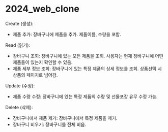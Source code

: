 # 2024_web_clone

Create (생성):
- 제품 추가: 장바구니에 제품을 추가. 제품이름, 수량을 포함.

Read (읽기):
- 장바구니 조회: 장바구니에 있는 모든 제품을 조회. 사용자는 현재 장바구니에 어떤 제품들이 있는지 확인할 수 있음.
- 제품 세부 정보 조회: 장바구니에 있는 특정 제품의 상세 정보를 조회. 상품선택 시 상품의 페이지로 넘어감.

Update (수정):
- 제품 수량 수정: 장바구니에 있는 특정 제품의 수량 및 선물포장 유무 수정 가능.

Delete (삭제):
- 장바구니에서 제품 제거: 장바구니에서 특정 제품을 제거.
- 장바구니 비우기: 장바구니를 전체 비움.

